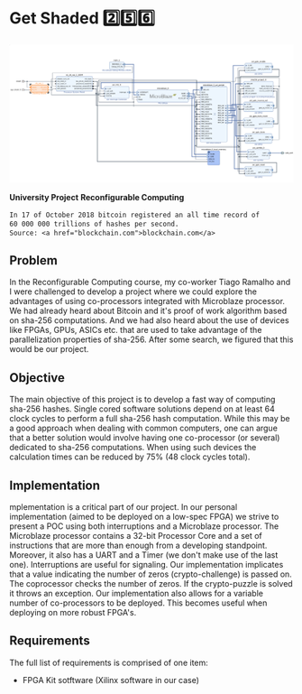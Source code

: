 # Get Shaded :two::five::six:

<img src="https://github.com/Joaobranquinho/Get-Shaded-256/blob/master/imgs/sha.png">

**University Project**
**Reconfigurable Computing**
```
In 17 of October 2018 bitcoin registered an all time record of
60 000 000 trillions of hashes per second.
Source: <a href="blockchain.com">blockchain.com</a>
```

## Problem
In the Reconfigurable Computing course, my co-worker Tiago Ramalho and I were challenged to develop a project where we could explore the advantages of using co-processors integrated with Microblaze processor.
We had already heard about Bitcoin and it's proof of work algorithm based on sha-256 computations. And we had also heard about the use of devices like FPGAs, GPUs, ASICs etc. that are used to take advantage of the parallelization properties of sha-256. After some search, we figured that this would be our project.

## Objective
The main objective of this project is to develop a fast way of computing sha-256 hashes. Single cored software solutions depend on at least 64 clock cycles to perform a full sha-256 hash computation. While this may be a good approach when dealing with common computers, one can argue that a better solution would involve having one co-processor (or several) dedicated to sha-256 computations. When using such devices the calculation times can be reduced by 75% (48 clock cycles total).

## Implementation

mplementation is a critical part of our project. In our personal implementation (aimed to be deployed on a low-spec FPGA) we strive to present a POC using both interruptions and a Microblaze processor.
The Microblaze processor contains a 32-bit Processor Core and a set of instructions that are more than enough from a developing standpoint. Moreover, it also has a UART and a Timer (we don't make use of the last one). Interruptions are useful for signaling. Our implementation implicates that a value indicating the number of zeros (crypto-challenge) is passed on. The coprocessor checks the number of zeros. If the crypto-puzzle is solved it throws an exception.
Our implementation also allows for a variable number of co-processors to be deployed. This becomes useful when deploying on more robust FPGA's.

## Requirements
The full list of requirements is comprised of one item:
 - FPGA Kit sotftware (Xilinx software in our case)

